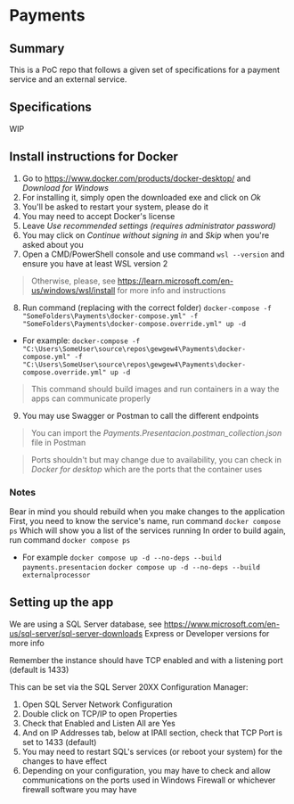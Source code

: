 # Payments

## Summary
This is a PoC repo that follows a given set of specifications for a payment service and an external service.

## Specifications
WIP

## Install instructions for Docker

1. Go to https://www.docker.com/products/docker-desktop/ and *Download for Windows*
2. For installing it, simply open the downloaded exe and click on *Ok*
3. You'll be asked to restart your system, please do it
4. You may need to accept Docker's license
5. Leave *Use recommended settings (requires administrator password)*
6. You may click on *Continue without signing in* and *Skip* when you're asked about you
7. Open a CMD/PowerShell console and use command `wsl --version` and ensure you have at least WSL version 2
> Otherwise, please, see https://learn.microsoft.com/en-us/windows/wsl/install for more info and instructions

8. Run command (replacing with the correct folder)
`docker-compose -f "SomeFolders\Payments\docker-compose.yml" -f "SomeFolders\Payments\docker-compose.override.yml" up -d`
- For example: `docker-compose -f "C:\Users\SomeUser\source\repos\gewgew4\Payments\docker-compose.yml" -f "C:\Users\SomeUser\source\repos\gewgew4\Payments\docker-compose.override.yml" up -d`
> This command should build images and run containers in a way the apps can communicate properly

9. You may use Swagger or Postman to call the different endpoints
> You can import the *Payments.Presentacion.postman_collection.json* file in Postman

> Ports shouldn't but may change due to availability, you can check in *Docker for desktop* which are the ports that the container uses

### Notes
Bear in mind you should rebuild when you make changes to the application
First, you need to know the service's name, run command
`docker compose ps`
Which will show you a list of the services running
In order to build again, run command
`docker compose ps`
- For example
`docker compose up -d --no-deps --build payments.presentacion`
`docker compose up -d --no-deps --build externalprocessor`

## Setting up the app
We are using a SQL Server database, see https://www.microsoft.com/en-us/sql-server/sql-server-downloads Express or Developer versions for more info

Remember the instance should have TCP enabled and with a listening port (default is 1433)

This can be set via the SQL Server 20XX Configuration Manager:
1. Open SQL Server Network Configuration
2. Double click on TCP/IP to open Properties
3. Check that Enabled and Listen All are Yes
4. And on IP Addresses tab, below at IPAll section, check that TCP Port is set to 1433 (default)
5. You may need to restart SQL's services (or reboot your system) for the changes to have effect
6. Depending on your configuration, you may have to check and allow communications on the ports used in Windows Firewall or whichever firewall software you may have

